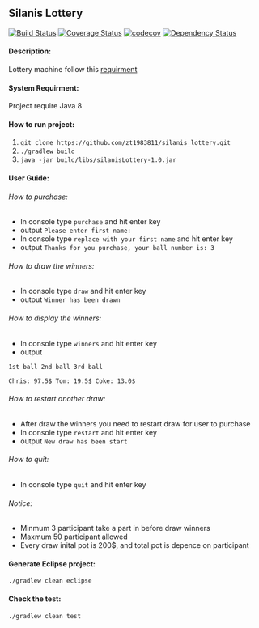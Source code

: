## Silanis Lottery

[![Build Status](https://travis-ci.org/zt1983811/silanis_lottery.svg?branch=master)](https://travis-ci.org/zt1983811/silanis_lottery)
[![Coverage Status](https://coveralls.io/repos/github/zt1983811/silanis_lottery/badge.svg?branch=master)](https://coveralls.io/github/zt1983811/silanis_lottery?branch=master)
[![codecov](https://codecov.io/gh/zt1983811/silanis_lottery/branch/master/graph/badge.svg)](https://codecov.io/gh/zt1983811/silanis_lottery)
[![Dependency Status](https://www.versioneye.com/user/projects/57557c0f7757a0004a1de08f/badge.svg?style=flat)](https://www.versioneye.com/user/projects/57557c0f7757a0004a1de08f)

#### Description: 
Lottery machine follow this [requirment](../blob/master/REQUIRMENT.md)

#### System Requirment:
Project require Java 8

#### How to run project:
1. ``` git clone https://github.com/zt1983811/silanis_lottery.git ```
2. ``` ./gradlew build ```
3. ``` java -jar build/libs/silanisLottery-1.0.jar ```

#### User Guide:

###### How to purchase: 
* In console type ```purchase``` and hit enter key
* output ```Please enter first name:```
* In console type ```replace with your first name``` and hit enter key
* output ```Thanks for you purchase, your ball number is: 3 ```

###### How to draw the winners: 
* In console type ```draw``` and hit enter key
* output ```Winner has been drawn```

###### How to display the winners: 
* In console type ```winners``` and hit enter key
* output
```
1st ball 2nd ball 3rd ball

Chris: 97.5$ Tom: 19.5$ Coke: 13.0$
```

###### How to restart another draw: 
* After draw the winners you need to restart draw for user to purchase
* In console type ```restart``` and hit enter key
* output ```New draw has been start```

###### How to quit: 
* In console type ```quit``` and hit enter key

###### Notice:
* Minmum 3 participant take a part in before draw winners
* Maxmum 50 participant allowed
* Every draw inital pot is 200$, and total pot is depence on participant

#### Generate Eclipse project:
``` ./gradlew clean eclipse ```

#### Check the test:
``` ./gradlew clean test ```
